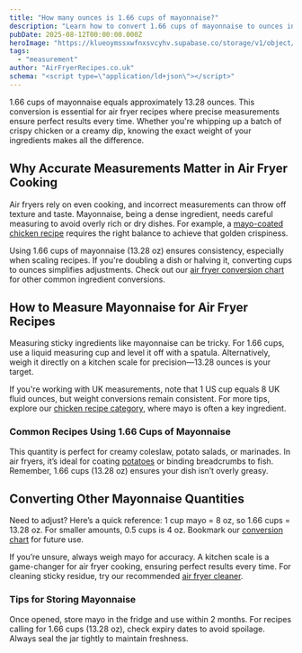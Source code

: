 ```yaml
---
title: "How many ounces is 1.66 cups of mayonnaise?"
description: "Learn how to convert 1.66 cups of mayonnaise to ounces in seconds. Perfect for air fryer recipes and precise cooking measurements."
pubDate: 2025-08-12T00:00:00.000Z
heroImage: "https://klueoymssxwfnxsvcyhv.supabase.co/storage/v1/object/public/md/how-many-ounces-is-166-cups-of-mayonnaise-4f64a67f.webp"
tags:
  - "measurement"
author: "AirFryerRecipes.co.uk"
schema: "<script type=\"application/ld+json\"></script>"
---
```


<p>1.66 cups of mayonnaise equals approximately 13.28 ounces. This conversion is essential for air fryer recipes where precise measurements ensure perfect results every time. Whether you're whipping up a batch of crispy chicken or a creamy dip, knowing the exact weight of your ingredients makes all the difference.</p>

<h2>Why Accurate Measurements Matter in Air Fryer Cooking</h2>  
<p>Air fryers rely on even cooking, and incorrect measurements can throw off texture and taste. Mayonnaise, being a dense ingredient, needs careful measuring to avoid overly rich or dry dishes. For example, a <a href=https://www.airfryerrecipe.co.uk/recipes>mayo-coated chicken recipe</a> requires the right balance to achieve that golden crispiness.</p>  
<p>Using 1.66 cups of mayonnaise (13.28 oz) ensures consistency, especially when scaling recipes. If you're doubling a dish or halving it, converting cups to ounces simplifies adjustments. Check out our <a href=https://www.airfryerrecipe.co.uk/air-fryer-conversion-chart>air fryer conversion chart</a> for other common ingredient conversions.</p>  

<h2>How to Measure Mayonnaise for Air Fryer Recipes</h2>  
<p>Measuring sticky ingredients like mayonnaise can be tricky. For 1.66 cups, use a liquid measuring cup and level it off with a spatula. Alternatively, weigh it directly on a kitchen scale for precision—13.28 ounces is your target.</p>  
<p>If you're working with UK measurements, note that 1 US cup equals 8 UK fluid ounces, but weight conversions remain consistent. For more tips, explore our <a href=https://www.airfryerrecipe.co.uk/recipe-category/chicken>chicken recipe category</a>, where mayo is often a key ingredient.</p>  

<h3>Common Recipes Using 1.66 Cups of Mayonnaise</h3>  
<p>This quantity is perfect for creamy coleslaw, potato salads, or marinades. In air fryers, it’s ideal for coating <a href=https://www.airfryerrecipe.co.uk/recipe-category/potatoes>potatoes</a> or binding breadcrumbs to fish. Remember, 1.66 cups (13.28 oz) ensures your dish isn’t overly greasy.</p>  

<h2>Converting Other Mayonnaise Quantities</h2>  
<p>Need to adjust? Here’s a quick reference: 1 cup mayo = 8 oz, so 1.66 cups = 13.28 oz. For smaller amounts, 0.5 cups is 4 oz. Bookmark our <a href=https://www.airfryerrecipe.co.uk/air-fryer-conversion-chart>conversion chart</a> for future use.</p>  
<p>If you’re unsure, always weigh mayo for accuracy. A kitchen scale is a game-changer for air fryer cooking, ensuring perfect results every time. For cleaning sticky residue, try our recommended <a href=https://www.airfryerrecipe.co.uk/air-fryer-cleaner>air fryer cleaner</a>.</p>  

<h3>Tips for Storing Mayonnaise</h3>  
<p>Once opened, store mayo in the fridge and use within 2 months. For recipes calling for 1.66 cups (13.28 oz), check expiry dates to avoid spoilage. Always seal the jar tightly to maintain freshness.</p>